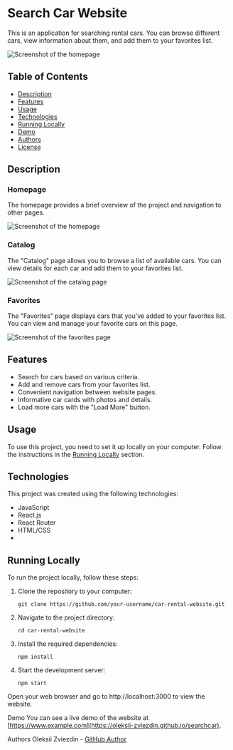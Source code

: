 # Search Car Website

This is an application for searching rental cars. You can browse different cars, view information about them, and add them to your favorites list.

![Screenshot of the homepage](https://ibb.co/QHQPvyS)

## Table of Contents

- [Description](#Description)
- [Features](#Features)
- [Usage](#Usage)
- [Technologies](#Technologies)
- [Running Locally](#Running-Locally)
- [Demo](#Demo)
- [Authors](#Authors)
- [License](#License)

## Description

### Homepage

The homepage provides a brief overview of the project and navigation to other pages.

![Screenshot of the homepage]([screenshots/home.png](https://ibb.co/QHQPvyS))

### Catalog

The "Catalog" page allows you to browse a list of available cars. You can view details for each car and add them to your favorites list.

![Screenshot of the catalog page]([screenshots/catalog.png](https://ibb.co/3rXF89S))

### Favorites

The "Favorites" page displays cars that you've added to your favorites list. You can view and manage your favorite cars on this page.

![Screenshot of the favorites page]([screenshots/favorites.png](https://ibb.co/HhkYJjW))

## Features

- Search for cars based on various criteria.
- Add and remove cars from your favorites list.
- Convenient navigation between website pages.
- Informative car cards with photos and details.
- Load more cars with the "Load More" button.

## Usage

To use this project, you need to set it up locally on your computer. Follow the instructions in the [Running Locally](#Running-Locally) section.

## Technologies

This project was created using the following technologies:

- JavaScript
- React.js
- React Router
- HTML/CSS
-

## Running Locally

To run the project locally, follow these steps:

1. Clone the repository to your computer:

   ```shell
   git clone https://github.com/your-username/car-rental-website.git

2. Navigate to the project directory:

   ```shell
   cd car-rental-website

2. Install the required dependencies:

   ```shell
   npm install
   
3. Start the development server:

   ```shell
   npm start

Open your web browser and go to http://localhost:3000 to view the website.

Demo
You can see a live demo of the website at [https://www.example.com](https://oleksii-zviezdin.github.io/searchcar).

Authors
Oleksii Zviezdin - <a href="https://github.com/oleksii-zviezdin">GitHub Author</a>
